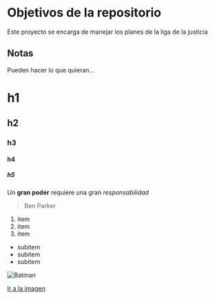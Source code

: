 # Objetivos de la repositorio

Este proyecto se encarga de manejar los planes de la liga de la justicia


## Notas
Pueden hacer lo que quieran...

# h1
## h2
### h3
#### h4
##### h5

Un **gran poder** requiere una gran *responsabilidad*
> Ben Parker

1. item
2. item
3. item
  * subitem
  * subitem
  * subitem

![Batman](https://images.unsplash.com/photo-1559715541-5daf8a0296d0?ixid=MXwxMjA3fDB8MHxwaG90by1wYWdlfHx8fGVufDB8fHw%3D&ixlib=rb-1.2.1&auto=format&fit=crop&w=1792&q=80)

[Ir a la imagen](https://images.unsplash.com/photo-1559715541-5daf8a0296d0?ixid=MXwxMjA3fDB8MHxwaG90by1wYWdlfHx8fGVufDB8fHw%3D&ixlib=rb-1.2.1&auto=format&fit=crop&w=1792&q=80)
